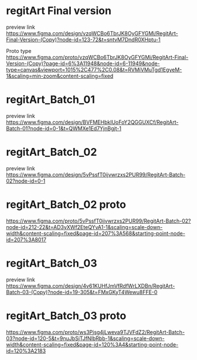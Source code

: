 # regitArt Final version
preview link
https://www.figma.com/design/vzqWCBo6TbrJK8OyGFYGMi/RegitArt-Final-Version-(Copy)?node-id=123-72&t=sntvM7DndR0XHptu-1

Proto type
https://www.figma.com/proto/vzqWCBo6TbrJK8OyGFYGMi/RegitArt-Final-Version-(Copy)?page-id=6%3A11948&node-id=6-11949&node-type=canvas&viewport=1015%2C477%2C0.08&t=RVMiVMuTgd1EgyeM-1&scaling=min-zoom&content-scaling=fixed

# regitArt_Batch_01
preview link
https://www.figma.com/design/BVFMEHbkIUoFoY2QGGUXCf/RegitArt-Batch-01?node-id=0-1&t=QWMXe1Ed7YjnBgjt-1

# regitArt_Batch_02
preview link
https://www.figma.com/design/5vPssfT0ijvwrzxs2PUR99/RegitArt-Batch-02?node-id=0-1

# regitArt_Batch_02 proto
https://www.figma.com/proto/5vPssfT0ijvwrzxs2PUR99/RegitArt-Batch-02?node-id=212-22&t=AD3yXWf2EteQYvA1-1&scaling=scale-down-width&content-scaling=fixed&page-id=207%3A568&starting-point-node-id=207%3A8017


# regitArt_Batch_03
preview link
https://www.figma.com/design/4v61KUHfJmVfRdfWrLXDBn/RegitArt-Batch-03-(Copy)?node-id=19-305&t=FMxGKyT4Wewu8FFE-0

# regitArt_Batch_03 proto

https://www.figma.com/proto/ws3Pjsg4jLweva9TJVFdZ2/RegitArt-Batch-03?node-id=120-5&t=9nuJbSjTJfNIbRbb-1&scaling=scale-down-width&content-scaling=fixed&page-id=120%3A4&starting-point-node-id=120%3A2183

